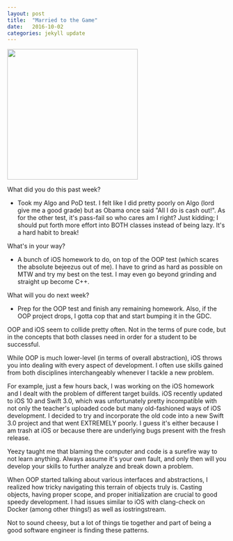 ```yaml
---
layout: post
title:  "Married to the Game"
date:   2016-10-02
categories: jekyll update
---
```


<img src="/assets/profpic.JPG" width="300">

What did you do this past week?

- Took my Algo and PoD test. I felt like I did pretty poorly on Algo (lord give me a good grade) but as Obama once said "All I do is cash out!". As for the other test, it's pass-fail so who cares am I right? Just kidding; I should put forth more effort into BOTH classes instead of being lazy. It's a hard habit to break!

What's in your way?

- A bunch of iOS homework to do, on top of the OOP test (which scares the absolute bejeezus out of me). I have to grind as hard as possible on MTW and try my best on the test. I may even go beyond grinding and straight up become C++. 

What will you do next week?

- Prep for the OOP test and finish any remaining homework. Also, if the OOP project drops, I gotta cop that and start bumping it in the GDC. 


OOP and iOS seem to collide pretty often. Not in the terms of pure code, but in the concepts that both classes need in order for a student to be successful.

While OOP is much lower-level (in terms of overall abstraction), iOS throws you into dealing with every aspect of development. I often use skills gained from both disciplines interchangeably whenever I tackle a new problem.

For example, just a few hours back, I was working on the iOS homework and I dealt with the problem of different target builds. iOS recently updated to iOS 10 and Swift 3.0, which was unfortunately pretty incompatible with not only the teacher's uploaded code but many old-fashioned ways of iOS development. I decided to try and incorporate the old code into a new Swift 3.0 project and that went EXTREMELY poorly. I guess it's either because I am trash at iOS or because there are underlying bugs present with the fresh release. 

Yeezy taught me that blaming the computer and code is a surefire way to not learn anything. Always assume it's your own fault, and only then will you develop your skills to further analyze and break down a problem. 

When OOP started talking about various interfaces and abstractions, I realized how tricky navigating this terrain of objects truly is. Casting objects, having proper scope, and proper initialization are crucial to good speedy development. I had issues similar to iOS with clang-check on Docker (among other things!) as well as iostringstream. 

Not to sound cheesy, but a lot of things tie together and part of being a good software engineer is finding these patterns. 
